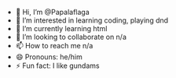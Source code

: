 - 👋 Hi, I’m @Papalaflaga
- 👀 I’m interested in learning coding, playing dnd
- 🌱 I’m currently learning html
- 💞️ I’m looking to collaborate on n/a
- 📫 How to reach me n/a
- 😄 Pronouns: he/him
- ⚡ Fun fact: I like gundams
<!---
Papalaflaga/Papalaflaga is a ✨ special ✨ repository because its `README.md` (this file) appears on your GitHub profile.
You can click the Preview link to take a look at your changes.
--->
